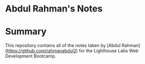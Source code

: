 # Abdul Rahman's Notes

# Summary
This repository contains all of the notes taken by [Abdul Rahman] (https://github.com/rahmanabdul2) for the Lighthouse Labs Web Development Bootcamp.